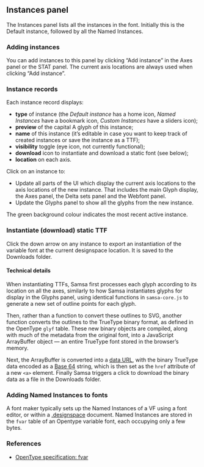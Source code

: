 ## Instances panel

The Instances panel lists all the instances in the font. Initially this is the Default instance, followed by all the Named Instances.

### Adding instances
You can add instances to this panel by clicking “Add instance” in the Axes panel or the STAT panel. The current axis locations are always used when clicking “Add instance”.

### Instance records
Each instance record displays:

* **type** of instance (the *Default instance* has a home icon, *Named Instances* have a bookmark icon, *Custom Instances* have a sliders icon);
* **preview** of the capital A glyph of this instance;
* **name** of this instance (it’s editable in case you want to keep track of created instances or save the instance as a TTF);
* **visibility** toggle (eye icon, not currently functional);
* **download** icon to instantiate and download a static font (see below);
* **location** on each axis.

Click on an instance to:

* Update all parts of the UI which display the current axis locations to the axis locations of the new instance. That includes the main Glyph display, the Axes panel, the Delta sets panel and the Webfont panel.
* Update the Glyphs panel to show all the glyphs from the new instance.

The green background colour indicates the most recent active instance.

### Instantiate (download) static TTF
Click the down arrow on any instance to export an instantiation of the variable font at the current designspace location. It is saved to the Downloads folder.

#### Technical details
When instantiating TTFs, Samsa first processes each glyph according to its location on all the axes, similarly to how Samsa instantiates glyphs for display in the Glyphs panel, using identical functions in `samsa-core.js` to generate a new set of outline points for each glyph.

Then, rather than a function to convert these outlines to SVG, another function converts the outlines to the TrueType binary format, as defined in the OpenType `glyf` table. These new binary objects are compiled, along with much of the metadata from the original font, into a JavaScript ArrayBuffer object — an entire TrueType font stored in the browser’s memory.

Next, the ArrayBuffer is converted into a [data URL](https://developer.mozilla.org/en-US/docs/Web/HTTP/Basics_of_HTTP/Data_URIs), with the binary TrueType data encoded as a [Base 64](https://en.wikipedia.org/wiki/Base64) string, which is then set as the `href` attribute of a new `<a>` element. Finally Samsa triggers a click to download the binary data as a file in the Downloads folder.

### Adding Named Instances to fonts
A font maker typically sets up the Named Instances of a VF using a font editor, or within a [.designspace](https://github.com/fonttools/fonttools/tree/master/Doc/source/designspaceLib#document-xml-structure) document. Named Instances are stored in the `fvar` table of an Opentype variable font, each occupying only a few bytes.

### References
* [OpenType specification: fvar](https://docs.microsoft.com/en-us/typography/opentype/spec/fvar)
